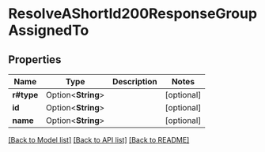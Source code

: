 # ResolveAShortId200ResponseGroupAssignedTo

## Properties

Name | Type | Description | Notes
------------ | ------------- | ------------- | -------------
**r#type** | Option<**String**> |  | [optional]
**id** | Option<**String**> |  | [optional]
**name** | Option<**String**> |  | [optional]

[[Back to Model list]](../README.md#documentation-for-models) [[Back to API list]](../README.md#documentation-for-api-endpoints) [[Back to README]](../README.md)



